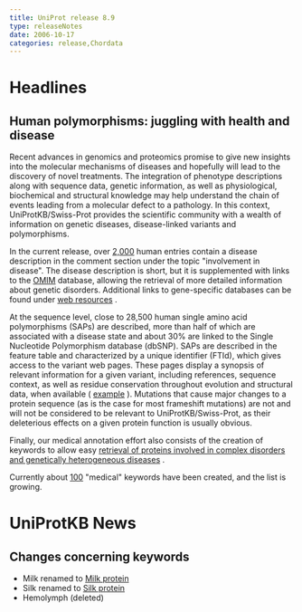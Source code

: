 ```yaml
---
title: UniProt release 8.9
type: releaseNotes
date: 2006-10-17
categories: release,Chordata
---
```


# Headlines

## Human polymorphisms: juggling with health and disease

Recent advances in genomics and proteomics promise to give new insights into the molecular mechanisms of diseases and hopefully will lead to the discovery of novel treatments. The integration of phenotype descriptions along with sequence data, genetic information, as well as physiological, biochemical and structural knowledge may help understand the chain of events leading from a molecular defect to a pathology. In this context, UniProtKB/Swiss-Prot provides the scientific community with a wealth of information on genetic diseases, disease-linked variants and polymorphisms.

In the current release, over [2,000](http://www.uniprot.org/uniprotkb?query=topic:disease+organism_id:9606) human entries contain a disease description in the comment section under the topic "involvement in disease". The disease description is short, but it is supplemented with links to the [OMIM](http://www.ncbi.nlm.nih.gov/entrez/query.fcgi?db=OMIM) database, allowing the retrieval of more detailed information about genetic disorders. Additional links to gene-specific databases can be found under [web resources](http://www.uniprot.org/uniprotkb/P04637#section_web) .

At the sequence level, close to 28,500 human single amino acid polymorphisms (SAPs) are described, more than half of which are associated with a disease state and about 30% are linked to the Single Nucleotide Polymorphism database (dbSNP). SAPs are described in the feature table and characterized by a unique identifier (FTId), which gives access to the variant web pages. These pages display a synopsis of relevant information for a given variant, including references, sequence context, as well as residue conservation throughout evolution and structural data, when available ( [example](http://expasy.org/cgi-bin/get-sprot-variant.pl?VAR_004939) ). Mutations that cause major changes to a protein sequence (as is the case for most frameshift mutations) are not and will not be considered to be relevant to UniProtKB/Swiss-Prot, as their deleterious effects on a given protein function is usually obvious.

Finally, our medical annotation effort also consists of the creation of keywords to allow easy [retrieval of proteins involved in complex disorders and genetically heterogeneous diseases](http://www.uniprot.org/uniprotkb?query=&by=keyword&parent=9995) .

Currently about [100](http://www.uniprot.org/keywords/KW-9995) "medical" keywords have been created, and the list is growing.

# UniProtKB News

## Changes concerning keywords

- Milk renamed to [Milk protein](http://www.uniprot.org/keywords/KW-0494)
- Silk renamed to [Silk protein](http://www.uniprot.org/keywords/KW-0737)
- Hemolymph (deleted)

